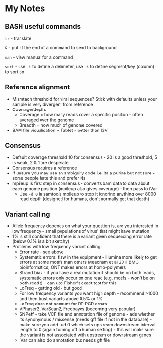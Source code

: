 # My Notes

## BASH useful commands
`tr` - translate

`&` - put at the end of a command to send to background

`man` - view manual for a command

`sort` - use `-t` to define a delimeter, use `-k` to define segment/key (column) to sort on

## Reference alignment 
- Mismtach threshold for viral sequences? Stick with defaults unless your sample is very divergent from reference
- Coverage/depth:
  - Coverage = how many reads cover a specific position - often averaged over the genome
  - Breadth = how much of genome covered
- BAM file visualisation = Tablet - better than IGV

## Consensus
- Default coverage threshold 10 for consensus - 20 is a good threshold, 5 is weak, 2 & 1 are desperate
- Consensus requires a reference
- If unsure you may use an ambiguity code i.e. its a purine but not sure - some people hate this and prefer Ns
- mpileup is first step in consensus - converts bam data to data about each genome position (mpileup also gives coverage) - then pass to iVar
  - Use `-d 0` in samtools mpileup to stop it ignoring anything over 8000 read depth (designed for humans, don't normally get that depth)

## Variant calling
- Allele frequency depends on what your question is, are you interested in low frequency - small populations of virus' that might have mutation
- 1% is still confident that there is a variant given sequencing error rate (below 0.1% is a bit sketchy)
- Problems with low frequency variant calling:
  - Error rate - see above
  - Systematic errors: flaw in the equipment - illumina more likely to get errors at some motifs than others Meacham et al 2011 BMC bioinformatics, ONT makes errors at homo-polymers
  - Strand bias - if you have a real mutation it should be on both reads, systematic errors only occur on one read (e.g. motifs - won't be on both reads) - can use Fisher's exact test for this
  - LoFreq - getting old - but good
  - For low frequency variants you want high depth - recommend >1000 and then trust variants above 0.5% or 1%
  - LoFreq does not account for RT-PCR errors
  - VPhaser2, VarScan2, Freebayes (becoming very popular)
  - SNPeff - take VCF file and annotation file of genome - ads whether its synonymous / missense (needs gff file if not in the database) - make sure you add -ud 0 which sets upstream downstream interval length to 0 (again turning off a human setting) - this will make sure the variant is not associated with upstream or downstream genes
  - iVar can also do annotation but needs gff file 
